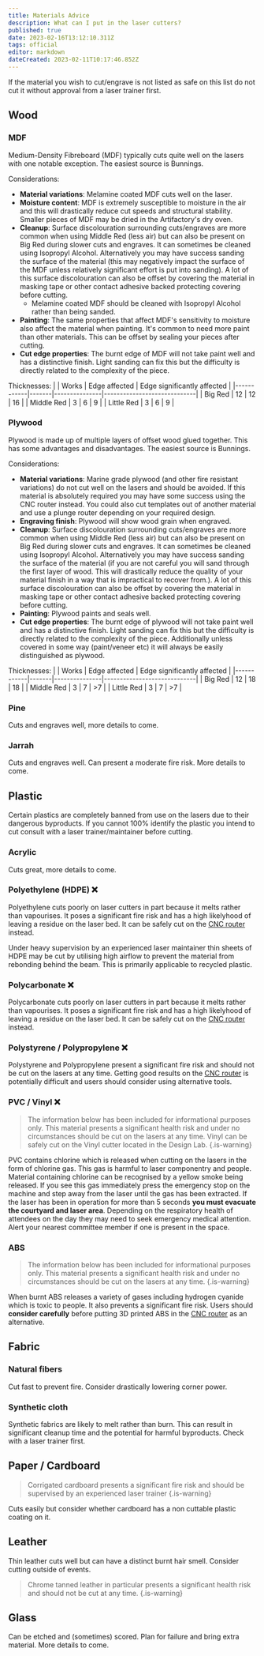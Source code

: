 ```yaml
---
title: Materials Advice
description: What can I put in the laser cutters?
published: true
date: 2023-02-16T13:12:10.311Z
tags: official
editor: markdown
dateCreated: 2023-02-11T10:17:46.852Z
---
```


If the material you wish to cut/engrave is not listed as safe on this list do not cut it without approval from a laser trainer first.

## Wood

### MDF

Medium-Density Fibreboard (MDF) typically cuts quite well on the lasers with one notable exception. The easiest source is Bunnings.

Considerations:
* **Material variations**: Melamine coated MDF cuts well on the laser.
* **Moisture content**: MDF is extremely susceptible to moisture in the air and this will drastically reduce cut speeds and structural stability. Smaller pieces of MDF may be dried in the Artifactory's dry oven.
* **Cleanup**: Surface discolouration surrounding cuts/engraves are more common when using Middle Red (less air) but can also be present on Big Red during slower cuts and engraves. It can sometimes be cleaned using Isopropyl Alcohol. Alternatively you may have success sanding the surface of the material (this may negatively impact the surface of the MDF unless relatively significant effort is put into sanding). A lot of this surface discolouration can also be offset by covering the material in masking tape or other contact adhesive backed protecting covering before cutting.
  * Melamine coated MDF should be cleaned with Isopropyl Alcohol rather than being sanded.
* **Painting**: The same properties that affect MDF's sensitivity to moisture also affect the material when painting. It's common to need more paint than other materials. This can be offset by sealing your pieces after cutting.
* **Cut edge properties**: The burnt edge of MDF will not take paint well and has a distinctive finish. Light sanding can fix this but the difficulty is directly related to the complexity of the piece.

Thicknesses:
|            | Works | Edge affected | Edge significantly affected |
|------------|-------|---------------|-----------------------------|
| Big Red    | 12    | 12            | 16                          |
| Middle Red | 3     | 6             | 9                           |
| Little Red | 3     | 6             | 9                           |

### Plywood

Plywood is made up of multiple layers of offset wood glued together. This has some advantages and disadvantages. The easiest source is Bunnings.

Considerations:
* **Material variations**: Marine grade plywood (and other fire resistant variations) do not cut well on the lasers and should be avoided. If this material is absolutely required you may have some success using the CNC router instead. You could also cut templates out of another material and use a plunge router depending on your required design.
* **Engraving finish**: Plywood will show wood grain when engraved.
* **Cleanup**: Surface discolouration surrounding cuts/engraves are more common when using Middle Red (less air) but can also be present on Big Red during slower cuts and engraves. It can sometimes be cleaned using Isopropyl Alcohol. Alternatively you may have success sanding the surface of the material (if you are not careful you will sand through the first layer of wood. This will drastically reduce the quality of your material finish in a way that is impractical to recover from.). A lot of this surface discolouration can also be offset by covering the material in masking tape or other contact adhesive backed protecting covering before cutting.
* **Painting**: Plywood paints and seals well.
* **Cut edge properties**: The burnt edge of plywood will not take paint well and has a distinctive finish. Light sanding can fix this but the difficulty is directly related to the complexity of the piece. Additionally unless covered in some way (paint/veneer etc) it will always be easily distinguished as plywood.

Thicknesses:
|            | Works | Edge affected | Edge significantly affected |
|------------|-------|---------------|-----------------------------|
| Big Red    | 12    | 18            | 18                          |
| Middle Red | 3     | 7             | \>7                         |
| Little Red | 3     | 7             | >7                          |

### Pine

Cuts and engraves well, more details to come.

### Jarrah

Cuts and engraves well. Can present a moderate fire risk. More details to come.

## Plastic

Certain plastics are completely banned from use on the lasers due to their dangerous byproducts. If you cannot 100% identify the plastic you intend to cut consult with a laser trainer/maintainer before cutting.

### Acrylic

Cuts great, more details to come.

### Polyethylene (HDPE) ❌

Polyethylene cuts poorly on laser cutters in part because it melts rather than vapourises. It poses a significant fire risk and has a high likelyhood of leaving a residue on the laser bed. It can be safely cut on the [CNC router](/tools/cnc/swarf/swarfomat) instead.

Under heavy supervision by an experienced laser maintainer thin sheets of HDPE may be cut by utilising high airflow to prevent the material from rebonding behind the beam. This is primarily applicable to recycled plastic.

### Polycarbonate ❌

Polycarbonate cuts poorly on laser cutters in part because it melts rather than vapourises. It poses a significant fire risk and has a high likelyhood of leaving a residue on the laser bed. It can be safely cut on the [CNC router](/tools/cnc/swarf/swarfomat) instead.

### Polystyrene / Polypropylene ❌

Polystyrene and Polypropylene present a significant fire risk and should not be cut on the lasers at any time. Getting good results on the [CNC router](/tools/cnc/swarf/swarfomat) is potentially difficult and users should consider using alternative tools.

### PVC / Vinyl ❌

> The information below has been included for informational purposes only. This material presents a significant health risk and under no circumstances should be cut on the lasers at any time. Vinyl can be safely cut on the Vinyl cutter located in the Design Lab.
{.is-warning}

PVC contains chlorine which is released when cutting on the lasers in the form of chlorine gas. This gas is harmful to laser componentry and people. Material containing chlorine can be recognised by a yellow smoke being released. If you see this gas immediately press the emergency stop on the machine and step away from the laser until the gas has been extracted. If the laser has been in operation for more than 5 seconds **you must evacuate the courtyard and laser area**. Depending on the respiratory health of attendees on the day they may need to seek emergency medical attention. Alert your nearest committee member if one is present in the space.

### ABS

> The information below has been included for informational purposes only. This material presents a significant health risk and under no circumstances should be cut on the lasers at any time.
{.is-warning}

When burnt ABS releases a variety of gases including hydrogen cyanide which is toxic to people. It also prevents a significant fire risk. Users should **consider carefully** before putting 3D printed ABS in the [CNC router](/tools/cnc/swarf/swarfomat) as an alternative.

## Fabric

### Natural fibers

Cut fast to prevent fire. Consider drastically lowering corner power.

### Synthetic cloth

Synthetic fabrics are likely to melt rather than burn. This can result in significant cleanup time and the potential for harmful byproducts. Check with a laser trainer first.

## Paper / Cardboard

> Corrigated cardboard presents a significant fire risk and should be supervised by an experienced laser trainer
{.is-warning}

Cuts easily but consider whether cardboard has a non cuttable plastic coating on it. 

## Leather

Thin leather cuts well but can have a distinct burnt hair smell. Consider cutting outside of events.

> Chrome tanned leather in particular presents a significant health risk and should not be cut at any time.
{.is-warning}

## Glass

Can be etched and (sometimes) scored. Plan for failure and bring extra material. More details to come.